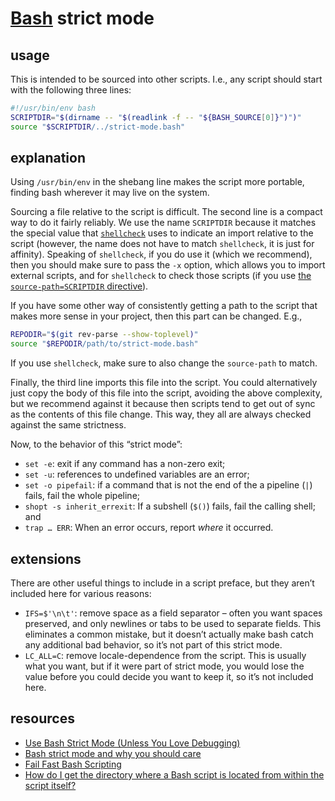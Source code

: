 # [Bash](https://www.gnu.org/software/bash/) strict mode

## usage

This is intended to be sourced into other scripts. I.e., any script should
start with the following three lines:

```bash
#!/usr/bin/env bash
SCRIPTDIR="$(dirname -- "$(readlink -f -- "${BASH_SOURCE[0]}")")"
source "$SCRIPTDIR/../strict-mode.bash"
```

## explanation

Using `/usr/bin/env` in the shebang line makes the script more portable,
finding bash wherever it may live on the system.

Sourcing a file relative to the script is difficult. The second line is a
compact way to do it fairly reliably. We use the name `SCRIPTDIR` because it
matches the special value that [`shellcheck`](https://www.shellcheck.net/) uses
to indicate an import relative to the script (however, the name does not have to
match `shellcheck`, it is just for affinity). Speaking of `shellcheck`, if you
do use it (which we recommend), then you should make sure to pass the `-x`
option, which allows you to import external scripts, and for `shellcheck` to
check those scripts (if you use [the `source-path=SCRIPTDIR`
directive](https://www.shellcheck.net/wiki/Directive)).

If you have some other way of consistently getting a path to the script that
makes more sense in your project, then this part can be changed. E.g.,

```bash
REPODIR="$(git rev-parse --show-toplevel)"
source "$REPODIR/path/to/strict-mode.bash"
```

If you use `shellcheck`, make sure to also change the `source-path` to
match.

Finally, the third line imports this file into the script. You could
alternatively just copy the body of this file into the script, avoiding the
above complexity, but we recommend against it because then scripts tend to
get out of sync as the contents of this file change. This way, they all are
always checked against the same strictness.

Now, to the behavior of this “strict mode”:
* `set -e`: exit if any command has a non-zero exit;
* `set -u`: references to undefined variables are an error;
* `set -o pipefail`: if a command that is not the end of the a pipeline (`|`)
   fails, fail the whole pipeline;
* `shopt -s inherit_errexit`: If a subshell (`$()`) fails, fail the calling
   shell; and
* `trap … ERR`: When an error occurs, report _where_ it occurred.

## extensions

There are other useful things to include in a script preface, but they
aren’t included here for various reasons:
* `IFS=$'\n\t'`: remove space as a field separator – often you want spaces
  preserved, and only newlines or tabs to be used to separate fields. This
  eliminates a common mistake, but it doesn’t actually make bash catch any
  additional bad behavior, so it’s not part of this strict mode.
* `LC_ALL=C`: remove locale-dependence from the script. This is usually what
  you want, but if it were part of strict mode, you would lose the value
  before you could decide you want to keep it, so it’s not included here.

## resources

* [Use Bash Strict Mode (Unless You Love Debugging)](http://redsymbol.net/articles/unofficial-bash-strict-mode/)
* [Bash strict mode and why you should care](https://olivergondza.github.io/2019/10/01/bash-strict-mode.html)
* [Fail Fast Bash Scripting](https://dougrichardson.us/notes/fail-fast-bash-scripting.html)
* [How do I get the directory where a Bash script is located from within the script itself?](https://stackoverflow.com/questions/59895)
